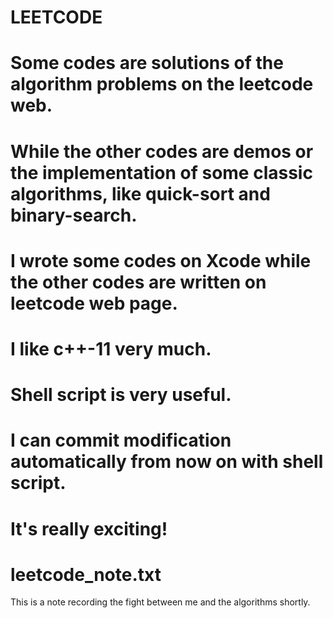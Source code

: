 # LEETCODE

# Some codes are solutions of the algorithm problems on the leetcode web.
# While the other codes are demos or the implementation of some classic algorithms, like quick-sort and binary-search.
# I wrote some codes on Xcode while the other codes are written on leetcode web page.
# I like c++-11 very much.
# Shell script is very useful.
# I can commit modification automatically from now on with shell script.
# It's really exciting!

# leetcode_note.txt
This is a note recording the fight between me and the algorithms shortly.
